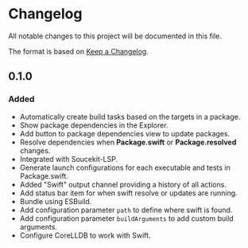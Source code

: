 # Changelog

All notable changes to this project will be documented in this file.

The format is based on [Keep a Changelog](https://keepachangelog.com/en/1.0.0/).

## 0.1.0

### Added

- Automatically create build tasks based on the targets in a package.
- Show package dependencies in the Explorer.
- Add button to package dependencies view to update packages.
- Resolve dependencies when **Package.swift** or **Package.resolved** changes.
- Integrated with Soucekit-LSP.
- Generate launch configurations for each executable and tests in Package.swift.
- Added "Swift" output channel providing a history of all actions.
- Add status bar item for when swift resolve or updates are running.
- Bundle using ESBuild.
- Add configuration parameter `path` to define where swift is found.
- Add configuration parameter `buildArguments` to add custom build arguments.
- Configure CoreLLDB to work with Swift.

